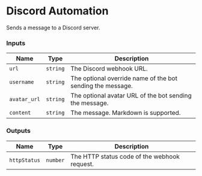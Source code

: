 # Discord Automation

Sends a message to a Discord server.

### Inputs

|Name|Type|Description|
|--|--|--|
|`url`|`string`|The Discord webhook URL.|
|`username`|`string`|The optional override name of the bot sending the message.|
|`avatar_url`|`string`|The optional avatar URL of the bot sending the message.|
|`content`|`string`|The message. Markdown is supported.|

### Outputs

|Name|Type|Description|
|--|--|--|
|`httpStatus`|`number`|The HTTP status code of the webhook request.|
